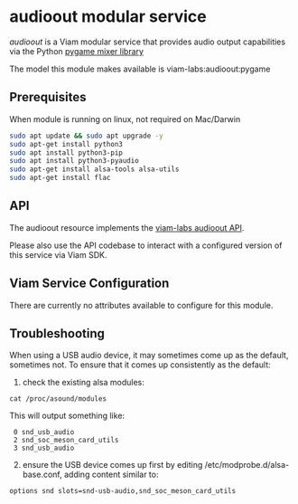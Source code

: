 # audioout modular service

*audioout* is a Viam modular service that provides audio output capabilities via the Python [pygame mixer library](https://www.pygame.org/docs/ref/mixer.html)

The model this module makes available is viam-labs:audioout:pygame

## Prerequisites

When module is running on linux, not required on Mac/Darwin

``` bash
sudo apt update && sudo apt upgrade -y
sudo apt-get install python3
sudo apt install python3-pip
sudo apt install python3-pyaudio
sudo apt-get install alsa-tools alsa-utils
sudo apt-get install flac
```

## API

The audioout resource implements the [viam-labs audioout API](https://github.com/viam-labs/audioout-api).

Please also use the API codebase to interact with a configured version of this service via Viam SDK.

## Viam Service Configuration

There are currently no attributes available to configure for this module.

## Troubleshooting

When using a USB audio device, it may sometimes come up as the default, sometimes not.  To ensure that it comes up consistently as the default:

1. check the existing alsa modules:

```
cat /proc/asound/modules
```

This will output something like:

```
 0 snd_usb_audio
 2 snd_soc_meson_card_utils
 3 snd_usb_audio
```

2. ensure the USB device comes up first by editing /etc/modprobe.d/alsa-base.conf, adding content similar to:

```
options snd slots=snd-usb-audio,snd_soc_meson_card_utils
```
